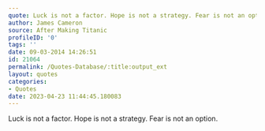 ```yaml
---
quote: Luck is not a factor. Hope is not a strategy. Fear is not an option.
author: James Cameron
source: After Making Titanic
profileID: '0'
tags: ''
date: 09-03-2014 14:26:51
id: 21064
permalink: /Quotes-Database/:title:output_ext
layout: quotes
categories:
- Quotes
date: 2023-04-23 11:44:45.180083
---
```

Luck is not a factor. Hope is not a strategy. Fear is not an option.